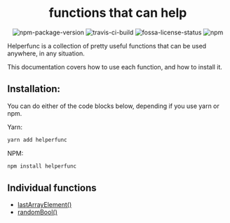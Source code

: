 <h1 align="center">functions that can help</h1>

<div align="center">
    <img alt="npm-package-version" src="https://img.shields.io/npm/v/helperfunc?logo=npm">
    <img alt="travis-ci-build" src="https://travis-ci.com/0xBooper/helperfunc.svg?branch=main">
    <img alt="fossa-license-status" src="https://app.fossa.com/api/projects/git%2Bgithub.com%2F0xBooper%2Fhelperfunc.svg?type=shield">
    <img alt="npm" src="https://img.shields.io/npm/dt/helperfunc?logo=npm">
</div>

Helperfunc is a collection of pretty useful functions that can be used anywhere, in any situation.

This documentation covers how to use each function, and how to install it.

## Installation:

You can do either of the code blocks below, depending if you use yarn or npm.

Yarn:

```bash
yarn add helperfunc
```

NPM:

```bash
npm install helperfunc
```

## Individual functions

- [lastArrayElement()](./functions/lastArrayElement.md)
- [randomBool()](./functions/randomBool.md)

